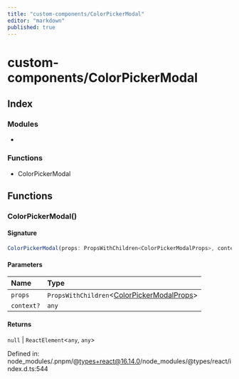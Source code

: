 ```yaml
---
title: "custom-components/ColorPickerModal"
editor: "markdown"
published: true
---
```


# custom-components/ColorPickerModal

## Index

### Modules

- <internal>

### Functions

- ColorPickerModal

## Functions

### ColorPickerModal()

#### Signature

```ts
ColorPickerModal(props: PropsWithChildren<ColorPickerModalProps>, context?: any): null | ReactElement<any, any>
```

#### Parameters

| Name | Type |
| :------ | :------ |
| `props` | `PropsWithChildren`\<[ColorPickerModalProps](custom/components/ColorPickerModal/INTERNAL#colorpickermodalprops)\> |
| `context?` | `any` |

#### Returns

`null` \| `ReactElement`\<`any`, `any`\>

Defined in:  node\_modules/.pnpm/@types+react@16.14.0/node\_modules/@types/react/index.d.ts:544
